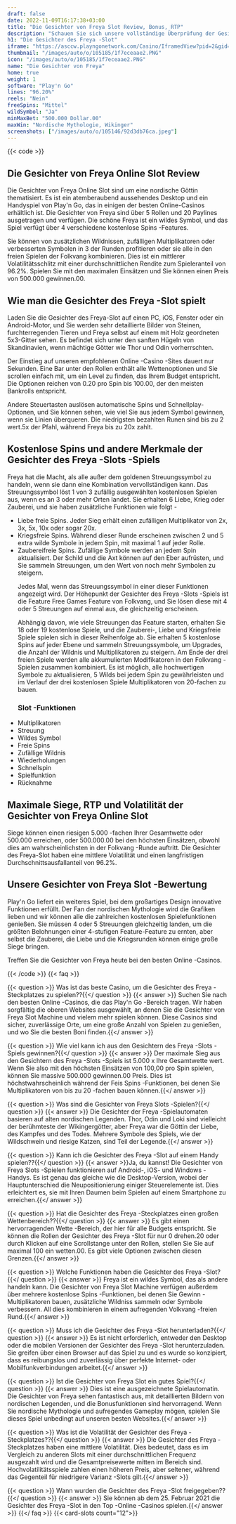 ```yaml
---
draft: false
date: 2022-11-09T16:17:38+03:00
title: "Die Gesichter von Freya Slot Review, Bonus, RTP"
description: "Schauen Sie sich unsere vollständige Überprüfung der Gesichter von Freya Online Slot von Play'n Go an, während wir das Gameplay, die Boni und wo man die besten Casino -Angebote finden kann."
h1: "Die Gesichter des Freya -Slot"
iframe: "https://asccw.playngonetwork.com/Casino/IframedView?pid=2&gid=thefacesoffreya&lang=en_US&practice=1&channel=desktop&div=flashobject&width=100%25&height=100%25&user=&password=&ctx=&demo=2&brand=&lobby=&rccurrentsessiontime=0&rcintervaltime=0&rcaccounthistoryurl=&rccontinueurl=&rcexiturl=&rchistoryurlmode=&autoplaylimits=0&autoplayreset=0&callback=flashCallback&rcmga=&resourcelevel=0&hasjackpots=False&country=&pauseplay=&playlimit=&selftest=&sessiontime=&coreweburl=https://asccw.playngonetwork.com/&showpoweredby=True"
thumbnail: "/images/auto/o/105185/1f7eceaae2.PNG"
icon: "/images/auto/o/105185/1f7eceaae2.PNG"
name: "Die Gesichter von Freya"
home: true
weight: 1
software: "Play'n Go"
lines: "96.20%"
reels: "Nein"
freeSpins: "Mittel"
wildSymbol: "Ja"
minMaxBet: "500.000 Dollar.00"
maxWin: "Nordische Mythologie, Wikinger"
screenshots: ["/images/auto/o/105146/92d3db76ca.jpeg"]
---
```


{{< code >}}<h2>Die Gesichter von Freya Online Slot Review</h2><p>Die Gesichter von Freya Online Slot sind um eine nordische Göttin thematisiert. Es ist ein atemberaubend aussehendes Desktop und ein Handyspiel von Play'n Go, das in einigen der besten Online-Casinos erhältlich ist. Die Gesichter von Freya sind über 5 Rollen und 20 Paylines ausgetragen und verfügen. Die schöne Freya ist ein wildes Symbol, und das Spiel verfügt über 4 verschiedene kostenlose Spins -Features.</p><p>Sie können von zusätzlichen Wildnissen, zufälligen Multiplikatoren oder verbesserten Symbolen in 3 der Runden profitieren oder sie alle in den freien Spielen der Folkvang kombinieren. Dies ist ein mittlerer Volatilitätsschlitz mit einer durchschnittlichen Rendite zum Spieleranteil von 96.2%. Spielen Sie mit den maximalen Einsätzen und Sie können einen Preis von 500.000 gewinnen.00.</p><h2>Wie man die Gesichter des Freya -Slot spielt</h2><p>Laden Sie die Gesichter des Freya-Slot auf einen PC, iOS, Fenster oder ein Android-Motor, und Sie werden sehr detaillierte Bilder von Steinen, furchterregenden Tieren und Freya selbst auf einem mit Holz geordneten 5x3-Gitter sehen. Es befindet sich unter den sanften Hügeln von Skandinavien, wenn mächtige Götter wie Thor und Odin vorherrschten.</p><p>Der Einstieg auf unseren empfohlenen Online -Casino -Sites dauert nur Sekunden. Eine Bar unter den Rollen enthält alle Wettenoptionen und Sie scrollen einfach mit, um ein Level zu finden, das Ihrem Budget entspricht. Die Optionen reichen von 0.20 pro Spin bis 100.00, der den meisten Bankrolls entspricht.</p><p>Andere Steuertasten auslösen automatische Spins und Schnellplay-Optionen, und Sie können sehen, wie viel Sie aus jedem Symbol gewinnen, wenn sie Linien überqueren. Die niedrigsten bezahlten Runen sind bis zu 2 wert.5x der Pfahl, während Freya bis zu 20x zahlt.</p><h2>Kostenlose Spins und andere Merkmale der Gesichter des Freya -Slots -Spiels</h2><p>Freya hat die Macht, als alle außer dem goldenen Streuungssymbol zu handeln, wenn sie dann eine Kombination vervollständigen kann. Das Streuungssymbol löst 1 von 3 zufällig ausgewählten kostenlosen Spielen aus, wenn es an 3 oder mehr Orten landet. Sie erhalten 6 Liebe, Krieg oder Zauberei, und sie haben zusätzliche Funktionen wie folgt -
-	Liebe freie Spins. Jeder Sieg erhält einen zufälligen Multiplikator von 2x, 3x, 5x, 10x oder sogar 20x.
-	Kriegsfreie Spins. Während dieser Runde erscheinen zwischen 2 und 5 extra wilde Symbole in jedem Spin, mit maximal 1 auf jeder Rolle.
-	Zaubereifreie Spins. Zufällige Symbole werden an jedem Spin aktualisiert. Der Schild und die Axt können auf den Eber aufrüsten, und Sie sammeln Streuungen, um den Wert von noch mehr Symbolen zu steigern.</p><p>Jedes Mal, wenn das Streuungssymbol in einer dieser Funktionen angezeigt wird. Der Höhepunkt der Gesichter des Freya -Slots -Spiels ist die Feature Free Games Feature von Folkvang, und Sie lösen diese mit 4 oder 5 Streuungen auf einmal aus, die gleichzeitig erscheinen.</p><p>Abhängig davon, wie viele Streuungen das Feature starten, erhalten Sie 18 oder 19 kostenlose Spiele, und die Zauberei-, Liebe und Kriegsfreie Spiele spielen sich in dieser Reihenfolge ab. Sie erhalten 5 kostenlose Spins auf jeder Ebene und sammeln Streuungssymbole, um Upgrades, die Anzahl der Wildnis und Multiplikatoren zu steigern. Am Ende der drei freien Spiele werden alle akkumulierten Modifikatoren in den Folkvang -Spielen zusammen kombiniert. Es ist möglich, alle hochwertigen Symbole zu aktualisieren, 5 Wilds bei jedem Spin zu gewährleisten und im Verlauf der drei kostenlosen Spiele Multiplikatoren von 20-fachen zu bauen.</p><h3>
Slot -Funktionen</h3><ul>
<li></span>
Multiplikatoren</li>
<li></span>
Streuung</li>
<li></span>
Wildes Symbol</li>
<li></span>
Freie Spins</li>
<li></span>
Zufällige Wildnis</li>
<li></span>
Wiederholungen</li>
<li></span>
Schnellspin</li>
<li></span>
Spielfunktion</li>
<li></span>
Rücknahme</li></ul><h2>Maximale Siege, RTP und Volatilität der Gesichter von Freya Online Slot</h2><p>Siege können einen riesigen 5.000 -fachen Ihrer Gesamtwette oder 500.000 erreichen, oder 500.000.00 bei den höchsten Einsätzen, obwohl dies am wahrscheinlichsten in der Folkvang -Runde auftritt. Die Gesichter des Freya-Slot haben eine mittlere Volatilität und einen langfristigen Durchschnittsausfallanteil von 96.2%.</p><h2>Unsere Gesichter von Freya Slot -Bewertung</h2><p>Play'n Go liefert ein weiteres Spiel, bei dem großartiges Design innovative Funktionen erfüllt. Der Fan der nordischen Mythologie wird die Grafiken lieben und wir können alle die zahlreichen kostenlosen Spielefunktionen genießen. Sie müssen 4 oder 5 Streuungen gleichzeitig landen, um die größten Belohnungen einer 4-stufigen Feature-Feature zu ernten, aber selbst die Zauberei, die Liebe und die Kriegsrunden können einige große Siege bringen.</p><p>Treffen Sie die Gesichter von Freya heute bei den besten Online -Casinos.</p>
{{< /code >}}
{{< faq >}}

{{< question >}} Was ist das beste Casino, um die Gesichter des Freya -Steckplatzes zu spielen??{{</ question >}}
{{< answer >}} Suchen Sie nach den besten Online -Casinos, die das Play'n Go -Bereich tragen. Wir haben sorgfältig die oberen Websites ausgewählt, an denen Sie die Gesichter von Freya Slot Machine und vielem mehr spielen können. Diese Casinos sind sicher, zuverlässige Orte, um eine große Anzahl von Spielen zu genießen, und wo Sie die besten Boni finden.{{</ answer >}}

{{< question >}} Wie viel kann ich aus den Gesichtern des Freya -Slots -Spiels gewinnen?{{</ question >}}
{{< answer >}} Der maximale Sieg aus den Gesichtern des Freya -Slots -Spiels ist 5.000 x Ihre Gesamtwette wert. Wenn Sie also mit den höchsten Einsätzen von 100,00 pro Spin spielen, können Sie massive 500.000 gewinnen.00 Preis. Dies ist höchstwahrscheinlich während der Feis Spins -Funktionen, bei denen Sie Multiplikatoren von bis zu 20 -fachen bauen können.{{</ answer >}}

{{< question >}} Was sind die Gesichter von Freya Slots -Spielen?{{</ question >}}
{{< answer >}} Die Gesichter der Freya -Spielautomaten basieren auf alten nordischen Legenden. Thor, Odin und Loki sind vielleicht der berühmteste der Wikingergötter, aber Freya war die Göttin der Liebe, des Kampfes und des Todes. Mehrere Symbole des Spiels, wie der Wildschwein und riesige Katzen, sind Teil der Legende.{{</ answer >}}

{{< question >}} Kann ich die Gesichter des Freya -Slot auf einem Handy spielen??{{</ question >}}
{{< answer >}}Ja, du kannst! Die Gesichter von Freya Slots -Spielen funktionieren auf Android-, iOS- und Windows -Handys. Es ist genau das gleiche wie die Desktop-Version, wobei der Hauptunterschied die Neupositionierung einiger Steuerelemente ist. Dies erleichtert es, sie mit Ihren Daumen beim Spielen auf einem Smartphone zu erreichen.{{</ answer >}}

{{< question >}} Hat die Gesichter des Freya -Steckplatzes einen großen Wettenbereich??{{</ question >}}
{{< answer >}} Es gibt einen hervorragenden Wette -Bereich, der hier für alle Budgets entspricht. Sie können die Rollen der Gesichter des Freya -Slot für nur 0 drehen.20 oder durch Klicken auf eine Scrollstange unter den Rollen, stellen Sie Sie auf maximal 100 ein wetten.00. Es gibt viele Optionen zwischen diesen Grenzen.{{</ answer >}}

{{< question >}} Welche Funktionen haben die Gesichter des Freya -Slot?{{</ question >}}
{{< answer >}} Freya ist ein wildes Symbol, das als andere handeln kann. Die Gesichter von Freya Slot Machine verfügen außerdem über mehrere kostenlose Spins -Funktionen, bei denen Sie Gewinn -Multiplikatoren bauen, zusätzliche Wildniss sammeln oder Symbole verbessern. All dies kombinieren in einem aufregenden Volkvang -freien Rund.{{</ answer >}}

{{< question >}} Muss ich die Gesichter des Freya -Slot herunterladen?{{</ question >}}
{{< answer >}} Es ist nicht erforderlich, entweder den Desktop oder die mobilen Versionen der Gesichter des Freya -Slot herunterzuladen. Sie greifen über einen Browser auf das Spiel zu und es wurde so konzipiert, dass es reibungslos und zuverlässig über perfekte Internet- oder Mobilfunkverbindungen arbeitet.{{</ answer >}}

{{< question >}} Ist die Gesichter von Freya Slot ein gutes Spiel?{{</ question >}}
{{< answer >}} Dies ist eine ausgezeichnete Spielautomatin. Die Gesichter von Freya sehen fantastisch aus, mit detaillierten Bildern von nordischen Legenden, und die Bonusfunktionen sind hervorragend. Wenn Sie nordische Mythologie und aufregendes Gameplay mögen, spielen Sie dieses Spiel unbedingt auf unseren besten Websites.{{</ answer >}}

{{< question >}} Was ist die Volatilität der Gesichter des Freya -Steckplatzes??{{</ question >}}
{{< answer >}} Die Gesichter des Freya -Steckplatzes haben eine mittlere Volatilität. Dies bedeutet, dass es im Vergleich zu anderen Slots mit einer durchschnittlichen Frequenz ausgezahlt wird und die Gesamtpreisewerte mitten im Bereich sind. Hochvolatilitätsspiele zahlen einen höheren Preis, aber seltener, während das Gegenteil für niedrigere Varianz -Slots gilt.{{</ answer >}}

{{< question >}} Wann wurden die Gesichter des Freya -Slot freigegeben??{{</ question >}}
{{< answer >}} Sie können ab dem 25. Februar 2021 die Gesichter des Freya -Slot in den Top -Online -Casinos spielen.{{</ answer >}}
{{</ faq >}}
{{< card-slots count="12">}}
